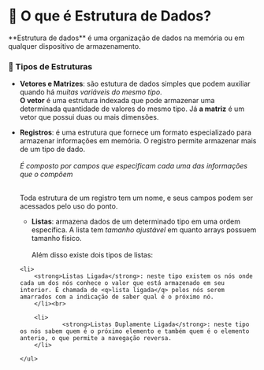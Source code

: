 <h1>🎲  O que é Estrutura de Dados?</h1>
**Estrutura de dados** é uma organização de dados na memória ou em qualquer dispositivo de armazenamento.

<h3>🧩 Tipos de Estruturas</h3>
<ul>
<li><strong>Vetores e Matrizes</strong>: são estutura de dados simples que podem auxiliar quando há <i>muitas variáveis do mesmo tipo</i>.
<br><strong>O vetor</strong> é uma estrutura indexada que pode armazenar uma determinada quantidade de valores do mesmo tipo. Já <strong>a matriz</strong> é um vetor que possui duas ou mais dimensões.
</li>
</ul>
<ul>
<li><strong>Registros</strong>: é uma estrutura que fornece um formato especializado para armazenar informações em memória. O registro permite armazenar mais de um tipo de dado.<br><br>
<em>É composto por campos que especificam cada uma das informações que o compõem</em> <br><br>

Toda estrutura de um registro tem um nome, e seus campos podem ser acessados pelo uso do ponto. 
<ul>
	<li>
			<strong>Listas</strong>: armazena dados de um determinado tipo em uma ordem específica. A lista tem <i>tamanho ajustável</i> em quanto arrays possuem tamanho físico.<br><br>
			Além disso existe dois tipos de listas:
    </li>
</ul>

```
<li>
	<strong>Listas Ligada</strong>: neste tipo existem os nós onde cada um dos nós conhece o valor que está armazenado em seu interior. É chamada de <q>lista ligada</q> pelos nós serem amarrados com a indicação de saber qual é o próximo nó.
	</li><br>
	
	<li>
			<strong>Listas Duplamente Ligada</strong>: neste tipo os nós sabem quem é o próximo elemento e também quem é o elemento anterio, o que permite a navegação reversa.
	</li>
	
</ul>
```
